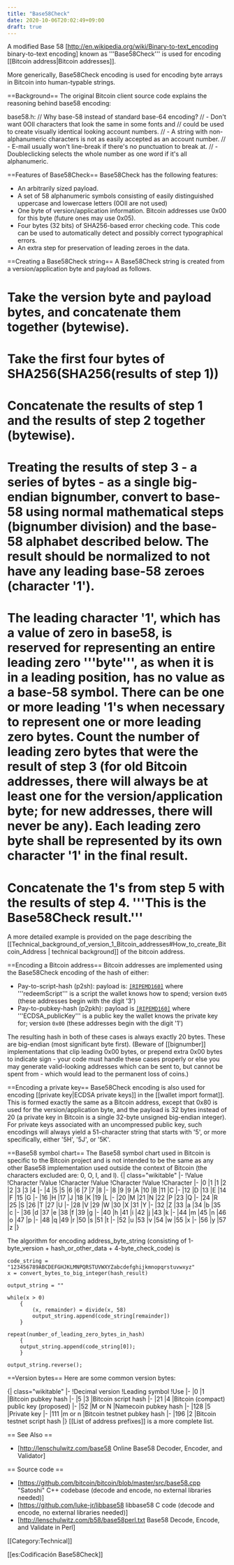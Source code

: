 ```yaml
---
title: "Base58Check"
date: 2020-10-06T20:02:49+09:00
draft: true
---
```


A modified Base 58 [http://en.wikipedia.org/wiki/Binary-to-text_encoding binary-to-text encoding] known as '''Base58Check''' is used for encoding [[Bitcoin address|Bitcoin addresses]].

More generically, Base58Check encoding is used for encoding byte arrays in Bitcoin into human-typable strings.

==Background==
The original Bitcoin client source code explains the reasoning behind base58 encoding:

base58.h:
 // Why base-58 instead of standard base-64 encoding?
 // - Don't want 0OIl characters that look the same in some fonts and
 //      could be used to create visually identical looking account numbers.
 // - A string with non-alphanumeric characters is not as easily accepted as an account number.
 // - E-mail usually won't line-break if there's no punctuation to break at.
 // - Doubleclicking selects the whole number as one word if it's all alphanumeric.

==Features of Base58Check==
Base58Check has the following features:
* An arbitrarily sized payload.
* A set of 58 alphanumeric symbols consisting of easily distinguished uppercase and lowercase letters (0OIl are not used) 
* One byte of version/application information.  Bitcoin addresses use 0x00 for this byte (future ones may use 0x05).
* Four bytes (32 bits) of SHA256-based error checking code.  This code can be used to automatically detect and possibly correct typographical errors.
* An extra step for preservation of leading zeroes in the data.

==Creating a Base58Check string==
A Base58Check string is created from a version/application byte and payload as follows.
# Take the version byte and payload bytes, and concatenate them together (bytewise).
# Take the first four bytes of SHA256(SHA256(results of step 1))
# Concatenate the results of step 1 and the results of step 2 together (bytewise).
# Treating the results of step 3 - a series of bytes - as a single big-endian bignumber, convert to base-58 using normal mathematical steps (bignumber division) and the base-58 alphabet described below.  The result should be normalized to not have any leading base-58 zeroes (character '1').
# The leading character '1', which has a value of zero in base58, is reserved for representing an entire leading zero '''byte''', as when it is in a leading position, has no value as a base-58 symbol.  There can be one or more leading '1's when necessary to represent one or more leading zero bytes.  Count the number of leading zero bytes that were the result of step 3 (for old Bitcoin addresses, there will always be at least one for the version/application byte; for new addresses, there will never be any).  Each leading zero byte shall be represented by its own character '1' in the final result.
# Concatenate the 1's from step 5 with the results of step 4.  '''This is the Base58Check result.'''
A more detailed example is provided on the page describing the [[Technical_background_of_version_1_Bitcoin_addresses#How_to_create_Bitcoin_Address | technical background]] of the bitcoin address.

==Encoding a Bitcoin address==
Bitcoin addresses are implemented using the Base58Check encoding of the hash of either:
* Pay-to-script-hash (p2sh): payload is: <code>[[RIPEMD160]]([[SHA256]]('''redeemScript'''))</code> where '''redeemScript''' is a script the wallet knows how to spend; version <code>0x05</code> (these addresses begin with the digit '3')
* Pay-to-pubkey-hash (p2pkh): payload is <code>[[RIPEMD160]]([[SHA256]]('''ECDSA_publicKey'''))</code> where '''ECDSA_publicKey''' is a public key the wallet knows the private key for; version <code>0x00</code> (these addresses begin with the digit '1')

The resulting hash in both of these cases is always exactly 20 bytes.
These are big-endian (most significant byte first).  (Beware of [[bignumber]] implementations that clip leading 0x00 bytes, or prepend extra 0x00 bytes to indicate sign - your code must handle these cases properly or else you may generate valid-looking addresses which can be sent to, but cannot be spent from - which would lead to the permanent loss of coins.)

==Encoding a private key==
Base58Check encoding is also used for encoding [[private key|ECDSA private keys]] in the [[wallet import format]].
This is formed exactly the same as a Bitcoin address, except that 0x80 is used for the version/application byte, and the payload is 32 bytes instead of 20 (a private key in Bitcoin is a single 32-byte unsigned big-endian integer).
For private keys associated with an uncompressed public key, such encodings will always yield a 51-character string that starts with '5', or more specifically, either '5H', '5J', or '5K'.

==Base58 symbol chart==
The Base58 symbol chart used in Bitcoin is specific to the Bitcoin project and is not intended to be the same as any other Base58 implementation used outside the context of Bitcoin (the characters excluded are: 0, O, I, and l).
{| class="wikitable" 
|-
!Value
!Character
!Value
!Character
!Value
!Character
!Value
!Character
|-
|0
|1
|1
|2
|2
|3
|3
|4
|-
|4
|5
|5
|6
|6
|7
|7
|8
|-
|8
|9
|9
|A
|10
|B
|11
|C
|-
|12
|D
|13
|E
|14
|F
|15
|G
|-
|16
|H
|17
|J
|18
|K
|19
|L
|-
|20
|M
|21
|N
|22
|P
|23
|Q
|-
|24
|R
|25
|S
|26
|T
|27
|U
|-
|28
|V
|29
|W
|30
|X
|31
|Y
|-
|32
|Z
|33
|a
|34
|b
|35
|c
|-
|36
|d
|37
|e
|38
|f
|39
|g
|-
|40
|h
|41
|i
|42
|j
|43
|k
|-
|44
|m
|45
|n
|46
|o
|47
|p
|-
|48
|q
|49
|r
|50
|s
|51
|t
|-
|52
|u
|53
|v
|54
|w
|55
|x
|-
|56
|y
|57
|z
|}

The algorithm for encoding address_byte_string (consisting of 1-byte_version + hash_or_other_data + 4-byte_check_code) is

    code_string = "123456789ABCDEFGHJKLMNPQRSTUVWXYZabcdefghijkmnopqrstuvwxyz"
    x = convert_bytes_to_big_integer(hash_result)
    
    output_string = ""
    
    while(x > 0) 
        {
            (x, remainder) = divide(x, 58)
            output_string.append(code_string[remainder])
        }
    
    repeat(number_of_leading_zero_bytes_in_hash)
        {
        output_string.append(code_string[0]);
        }
    
    output_string.reverse();

==Version bytes==
Here are some common version bytes:

{| class="wikitable" 
|-
!Decimal version
!Leading symbol
!Use
|-
|0
|1
|Bitcoin pubkey hash
|-
|5
|3
|Bitcoin script hash
|-
|21
|4
|Bitcoin (compact) public key (proposed)
|-
|52
|M or N
|Namecoin pubkey hash
|-
|128
|5
|Private key
|-
|111
|m or n
|Bitcoin testnet pubkey hash
|-
|196
|2
|Bitcoin testnet script hash
|}
[[List of address prefixes]] is a more complete list.

== See Also ==
* [http://lenschulwitz.com/base58 Online Base58 Decoder, Encoder, and Validator]

== Source code ==
* [https://github.com/bitcoin/bitcoin/blob/master/src/base58.cpp "Satoshi" C++ codebase (decode and encode, no external libraries needed)]
* [https://github.com/luke-jr/libbase58 libbase58 C code (decode and encode, no external libraries needed)]
* [http://lenschulwitz.com/b58/base58perl.txt Base58 Decode, Encode, and Validate in Perl]

[[Category:Technical]]

[[es:Codificación Base58Check]]

